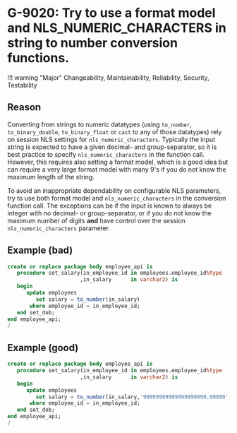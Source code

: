 # G-9020: Try to use a format model and NLS_NUMERIC_CHARACTERS in string to number conversion functions.

!!! warning "Major"
    Changeability, Maintainability, Reliability, Security, Testability

## Reason

Converting from strings to numeric datatypes (using `to_number`, `to_binary_double`, `to_binary_float` or `cast` to any of those datatypes) rely on session NLS settings for `nls_numeric_characters`. Typically the input string is expected to have a given decimal- and group-separator, so it is best practice to specify `nls_numeric_characters` in the function call. However, this requires also setting a format model, which is a good idea but can require a very large format model with many 9's if you do not know the maximum length of the string.

To avoid an inappropriate dependability on configurable NLS parameters, try to use both format model and `nls_numeric_characters` in the conversion function call. The exceptions can be if the input is known to always be integer with no decimal- or group-separator, or if you do not know the maximum number of digits **and** have control over the session `nls_numeric_characters` parameter.

## Example (bad)

``` sql
create or replace package body employee_api is
   procedure set_salary(in_employee_id in employees.employee_id%type
                       ,in_salary      in varchar2) is
   begin
      update employees
         set salary = to_number(in_salary)
       where employee_id = in_employee_id;
   end set_dob;
end employee_api;
/
```

## Example (good)

``` sql
create or replace package body employee_api is
   procedure set_salary(in_employee_id in employees.employee_id%type
                       ,in_salary      in varchar2) is
   begin
      update employees
         set salary = to_number(in_salary,'99999999999999999999.99999',q'[nls_numeric_characters='.,']')
       where employee_id = in_employee_id;
   end set_dob;
end employee_api;
/
```